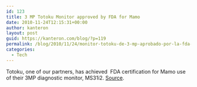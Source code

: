 ```yaml
---
id: 123
title: 3 MP Totoku Monitor approved by FDA for Mamo
date: 2010-11-24T12:15:31+00:00
author: kanteron
layout: post
guid: https://kanteron.com/blog/?p=119
permalink: /blog/2010/11/24/monitor-totoku-de-3-mp-aprobado-por-la-fda-para-mamografia/
categories:
  - Tech
---
```

Totoku, one of our partners, has achieved  FDA certification for Mamo use of their 3MP diagnostic monitor, MS31i2. [Source](https://www.totoku.com/display/news/20101018.shtml).